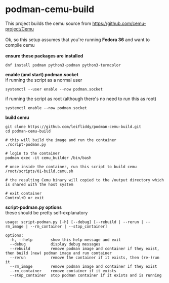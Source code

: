 # podman-cemu-build
This project builds the cemu source from https://github.com/cemu-project/Cemu   
\
Ok, so this setup assumes that you're running **Fedora 36** and want to compile cemu   
\
**ensure these packages are installed**
```
dnf install podman python3-podman python3-termcolor   
```

**enable (and start) podman.socket**  
if running the script as a normal user
```
systemctl --user enable --now podman.socket
```
 if running the script as root (although there's no need to run this as root)
 ```
systemctl enable --now podman.socket
```

**build cemu**
```
git clone https://github.com/leifliddy/podman-cemu-build.git
cd podman-cemu-build  

# this will build the image and run the container   
./script-podman.py

# login to the container 
podman exec -it cemu_builder /bin/bash

# once inside the container, run this script to build cemu
/root/scripts/01-build.cemu.sh

# the resulting Cemu binary will copied to the /output directory which is shared with the host system

# exit container
Control+D or exit
```

**script-podman.py options**  
these should be pretty self-explanatory
```
usage: script-podman.py [-h] [--debug] [--rebuild | --rerun | --rm_image | --rm_container | --stop_container]

options:
  -h, --help        show this help message and exit
  --debug           display debug messages
  --rebuild         remove podman image and container if they exist, then build (new) podman image and run container
  --rerun           remove the container if it exists, then (re-)run it
  --rm_image        remove podman image and container if they exist
  --rm_container    remove container if it exists
  --stop_container  stop podman container if it exists and is running
```
